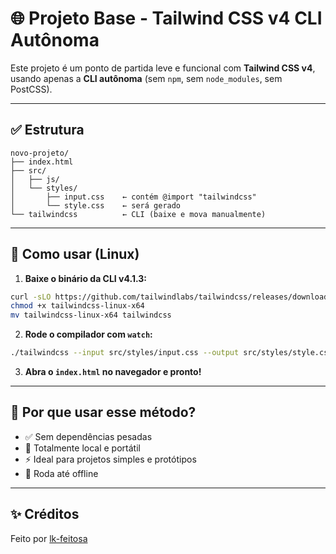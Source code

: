 # 🌐 Projeto Base - Tailwind CSS v4 CLI Autônoma

Este projeto é um ponto de partida leve e funcional com **Tailwind CSS v4**, usando apenas a **CLI autônoma** (sem `npm`, sem `node_modules`, sem PostCSS).

---

## ✅ Estrutura

```
novo-projeto/ 
├── index.html 
├── src/ 
│   ├── js/ 
│   └── styles/ 
│       ├── input.css    ← contém @import "tailwindcss"
│       └── style.css    ← será gerado
└── tailwindcss          ← CLI (baixe e mova manualmente)
```

---

## 🚀 Como usar (Linux)

1. **Baixe o binário da CLI v4.1.3:**

```bash
curl -sLO https://github.com/tailwindlabs/tailwindcss/releases/download/v4.1.3/tailwindcss-linux-x64
chmod +x tailwindcss-linux-x64
mv tailwindcss-linux-x64 tailwindcss
```

2. **Rode o compilador com `watch`:**

```bash
./tailwindcss --input src/styles/input.css --output src/styles/style.css --watch
```

3. **Abra o `index.html` no navegador e pronto!**

---

## 🧠 Por que usar esse método?

- ✅ Sem dependências pesadas  
- 💼 Totalmente local e portátil  
- ⚡ Ideal para projetos simples e protótipos  
- 📴 Roda até offline  

---

## ✨ Créditos

Feito por [lk-feitosa](https://github.com/lk-feitosa)
